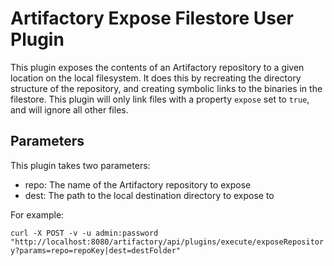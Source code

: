 Artifactory Expose Filestore User Plugin
========================================

This plugin exposes the contents of an Artifactory repository to a given
location on the local filesystem. It does this by recreating the directory
structure of the repository, and creating symbolic links to the binaries in the
filestore. This plugin will only link files with a property `expose` set to
`true`, and will ignore all other files.

Parameters
----------

This plugin takes two parameters:

- repo: The name of the Artifactory repository to expose
- dest: The path to the local destination directory to expose to

For example:

`curl -X POST -v -u admin:password "http://localhost:8080/artifactory/api/plugins/execute/exposeRepository?params=repo=repoKey|dest=destFolder"`
